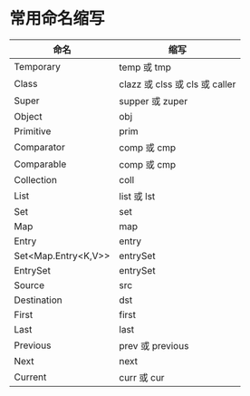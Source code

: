 # 常用命名缩写



| 命名                | 缩写                           |
| ------------------- | ------------------------------ |
| Temporary           | temp 或 tmp                    |
| Class               | clazz 或 clss 或 cls 或 caller |
| Super               | supper 或 zuper                |
| Object              | obj                            |
| Primitive           | prim                           |
| Comparator          | comp 或 cmp                    |
| Comparable          | comp 或 cmp                    |
| Collection          | coll                           |
| List                | list 或 lst                    |
| Set                 | set                            |
| Map                 | map                            |
| Entry               | entry                          |
| Set<Map.Entry<K,V>> | entrySet                       |
| EntrySet            | entrySet                       |
| Source              | src                            |
| Destination         | dst                            |
| First               | first                          |
| Last                | last                           |
| Previous            | prev 或 previous               |
| Next                | next                           |
| Current             | curr 或 cur                    |

